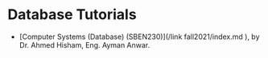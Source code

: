 # Database Tutorials

* [Computer Systems (Database) \(SBEN230\)](/link fall2021/index.md ), by Dr. Ahmed Hisham, Eng. Ayman Anwar.
